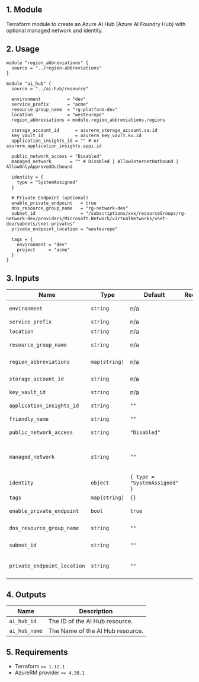 ## 1. Module
Terraform module to create an Azure AI Hub (Azure AI Foundry Hub) with optional managed network and identity.

## 2. Usage
```hcl
module "region_abbreviations" {
  source = "../region-abbreviations"
}

module "ai_hub" {
  source = "../ai-hub/resource"

  environment          = "dev"
  service_prefix       = "acme"
  resource_group_name  = "rg-platform-dev"
  location             = "westeurope"
  region_abbreviations = module.region_abbreviations.regions

  storage_account_id      = azurerm_storage_account.sa.id
  key_vault_id            = azurerm_key_vault.kv.id
  application_insights_id = "" # or azurerm_application_insights.appi.id

  public_network_access = "Disabled"
  managed_network       = "" # Disabled | AllowInternetOutbound | AllowOnlyApprovedOutbound

  identity = {
    type = "SystemAssigned"
  }

  # Private Endpoint (optional)
  enable_private_endpoint   = true
  dns_resource_group_name   = "rg-network-dev"
  subnet_id                 = "/subscriptions/xxx/resourceGroups/rg-network-dev/providers/Microsoft.Network/virtualNetworks/vnet-dev/subnets/snet-privates"
  private_endpoint_location = "westeurope"

  tags = {
    environment = "dev"
    project     = "acme"
  }
}
```

## 3. Inputs
| Name | Type | Default | Required | Description |
|------|------|---------|:--------:|-------------|
| `environment` | `string` | n/a | yes | Environment project (dev, qua or prd). |
| `service_prefix` | `string` | n/a | yes | Prefix or name of the project. |
| `location` | `string` | n/a | yes | Azure region. |
| `resource_group_name` | `string` | n/a | yes | Resource group in which to create the AI Hub. |
| `region_abbreviations` | `map(string)` | n/a | yes | Map of Azure locations to abbreviations. |
| `storage_account_id` | `string` | n/a | yes | ID of an existing Storage Account. |
| `key_vault_id` | `string` | n/a | yes | ID of an existing Key Vault. |
| `application_insights_id` | `string` | `""` | no | Optional Application Insights resource ID. |
| `friendly_name` | `string` | `""` | no | Optional friendly display name. |
| `public_network_access` | `string` | `"Disabled"` | no | Public network access (Enabled, Disabled). |
| `managed_network` | `string` | `""` | no | Managed network isolation mode (Disabled, AllowInternetOutbound, AllowOnlyApprovedOutbound). |
| `identity` | `object` | `{ type = "SystemAssigned" }` | no | Managed identity configuration. |
| `tags` | `map(string)` | `{}` | no | Optional tags. |
| `enable_private_endpoint` | `bool` | `true` | no | Create a private endpoint to resource |
| `dns_resource_group_name` | `string` | `""` | no | DNS zone for the private endpoint. |
| `subnet_id` | `string` | `""` | no | Subnet ID for the private endpoint. |
| `private_endpoint_location` | `string` | `""` | no | Location to deploy the Private Endpoint. If empty, falls back to module location. |

## 4. Outputs
| Name | Description |
|------|-------------|
| `ai_hub_id` | The ID of the AI Hub resource. |
| `ai_hub_name` | The Name of the AI Hub resource. |

## 5. Requirements
- Terraform `>= 1.12.1`
- AzureRM provider `>= 4.38.1`
